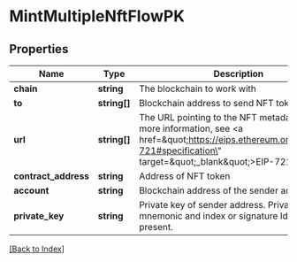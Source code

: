 # MintMultipleNftFlowPK

## Properties

Name | Type | Description | Notes
------------ | ------------- | ------------- | -------------
**chain** | **string** | The blockchain to work with |
**to** | **string[]** | Blockchain address to send NFT token to. |
**url** | **string[]** | The URL pointing to the NFT metadata; for more information, see &lt;a href&#x3D;\&quot;https://eips.ethereum.org/EIPS/eip-721#specification\&quot; target&#x3D;\&quot;_blank\&quot;&gt;EIP-721&lt;/a&gt; |
**contract_address** | **string** | Address of NFT token |
**account** | **string** | Blockchain address of the sender account. |
**private_key** | **string** | Private key of sender address. Private key, mnemonic and index or signature Id must be present. |

[[Back to Index]](../index.md)
